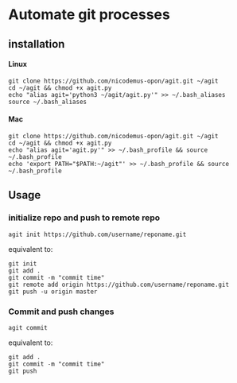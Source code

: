 # **Automate git processes**

## installation

#### Linux


    git clone https://github.com/nicodemus-opon/agit.git ~/agit
    cd ~/agit && chmod +x agit.py
    echo "alias agit='python3 ~/agit/agit.py'" >> ~/.bash_aliases
    source ~/.bash_aliases
    
   
   
#### Mac


    git clone https://github.com/nicodemus-opon/agit.git ~/agit
    cd ~/agit && chmod +x agit.py
    echo "alias agit='agit.py'" >> ~/.bash_profile && source ~/.bash_profile
    echo 'export PATH="$PATH:~/agit"' >> ~/.bash_profile && source ~/.bash_profile
   
## Usage
### initialize repo and push to remote repo
    agit init https://github.com/username/reponame.git
   equivalent to:

    git init
    git add .
    git commit -m "commit time"
    git remote add origin https://github.com/username/reponame.git
    git push -u origin master

### Commit and push changes

    agit commit

   equivalent to:

    
    git add .
    git commit -m "commit time"
    git push 
